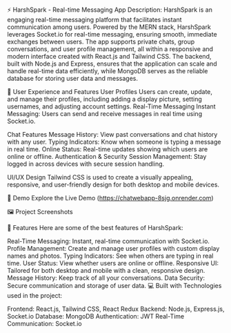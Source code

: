 ⚡ HarshSpark - Real-time Messaging App
Description:
HarshSpark is an engaging real-time messaging platform that facilitates instant communication among users. Powered by the MERN stack, HarshSpark leverages Socket.io for real-time messaging, ensuring smooth, immediate exchanges between users. The app supports private chats, group conversations, and user profile management, all within a responsive and modern interface created with React.js and Tailwind CSS. The backend, built with Node.js and Express, ensures that the application can scale and handle real-time data efficiently, while MongoDB serves as the reliable database for storing user data and messages.

🌟 User Experience and Features
User Profiles
Users can create, update, and manage their profiles, including adding a display picture, setting usernames, and adjusting account settings.
Real-Time Messaging
Instant Messaging: Users can send and receive messages in real time using Socket.io.

Chat Features
Message History: View past conversations and chat history with any user.
Typing Indicators: Know when someone is typing a message in real time.
Online Status: Real-time updates showing which users are online or offline.
Authentication & Security
Session Management: Stay logged in across devices with secure session handling.

UI/UX Design
Tailwind CSS is used to create a visually appealing, responsive, and user-friendly design for both desktop and mobile devices.

🚀 Demo
Explore the Live Demo (https://chatwebapp-8sjg.onrender.com)

🖼️ Project Screenshots


🧐 Features
Here are some of the best features of HarshSpark:

Real-Time Messaging: Instant, real-time communication with Socket.io.
Profile Management: Create and manage user profiles with custom display names and photos.
Typing Indicators: See when others are typing in real time.
User Status: View whether users are online or offline.
Responsive UI: Tailored for both desktop and mobile with a clean, responsive design.
Message History: Keep track of all your conversations.
Data Security: Secure communication and storage of user data.
💻 Built with
Technologies used in the project:

Frontend: React.js, Tailwind CSS, React Redux
Backend: Node.js, Express.js, Socket.io
Database: MongoDB
Authentication: JWT
Real-Time Communication: Socket.io
